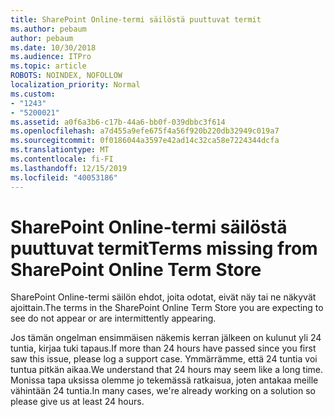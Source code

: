 ```yaml
---
title: SharePoint Online-termi säilöstä puuttuvat termit
ms.author: pebaum
author: pebaum
ms.date: 10/30/2018
ms.audience: ITPro
ms.topic: article
ROBOTS: NOINDEX, NOFOLLOW
localization_priority: Normal
ms.custom:
- "1243"
- "5200021"
ms.assetid: a0f6a3b6-c17b-44a6-bb0f-039dbbc3f614
ms.openlocfilehash: a7d455a9efe675f4a56f920b220db32949c019a7
ms.sourcegitcommit: 0f0186044a3597e42ad14c32ca58e7224344dcfa
ms.translationtype: MT
ms.contentlocale: fi-FI
ms.lasthandoff: 12/15/2019
ms.locfileid: "40053186"
---
```

# <a name="terms-missing-from-sharepoint-online-term-store"></a><span data-ttu-id="5ab14-102">SharePoint Online-termi säilöstä puuttuvat termit</span><span class="sxs-lookup"><span data-stu-id="5ab14-102">Terms missing from SharePoint Online Term Store</span></span>

<span data-ttu-id="5ab14-103">SharePoint Online-termi säilön ehdot, joita odotat, eivät näy tai ne näkyvät ajoittain.</span><span class="sxs-lookup"><span data-stu-id="5ab14-103">The terms in the SharePoint Online Term Store you are expecting to see do not appear or are intermittently appearing.</span></span>
  
<span data-ttu-id="5ab14-104">Jos tämän ongelman ensimmäisen näkemis kerran jälkeen on kulunut yli 24 tuntia, kirjaa tuki tapaus.</span><span class="sxs-lookup"><span data-stu-id="5ab14-104">If more than 24 hours have passed since you first saw this issue, please log a support case.</span></span> <span data-ttu-id="5ab14-105">Ymmärrämme, että 24 tuntia voi tuntua pitkän aikaa.</span><span class="sxs-lookup"><span data-stu-id="5ab14-105">We understand that 24 hours may seem like a long time.</span></span> <span data-ttu-id="5ab14-106">Monissa tapa uksissa olemme jo tekemässä ratkaisua, joten antakaa meille vähintään 24 tuntia.</span><span class="sxs-lookup"><span data-stu-id="5ab14-106">In many cases, we're already working on a solution so please give us at least 24 hours.</span></span>
  